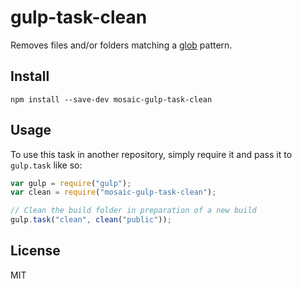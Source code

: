 # gulp-task-clean

Removes files and/or folders matching a [glob](https://github.com/isaacs/node-glob) pattern.

## Install

`npm install --save-dev mosaic-gulp-task-clean`

## Usage

To use this task in another repository, simply require it and pass it to `gulp.task` like so:

```javascript
var gulp = require("gulp");
var clean = require("mosaic-gulp-task-clean");

// Clean the build folder in preparation of a new build
gulp.task("clean", clean("public"));
```

## License

MIT
